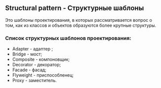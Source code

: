 ## **Structural pattern - Структурные шаблоны** 
Это шаблоны проектирования, в которых рассматривается вопрос о том, как из классов и объектов образуются более крупные структуры.

### Список структурных шаблонов проектирования:
- Adapter - адаптер ;
- Bridge - мост;
- Composite - компоновщик;
- Decorator - декоратор;
- Facade - фасад;
- Flyweight - приспособленец;
- Proxy - заместитель.